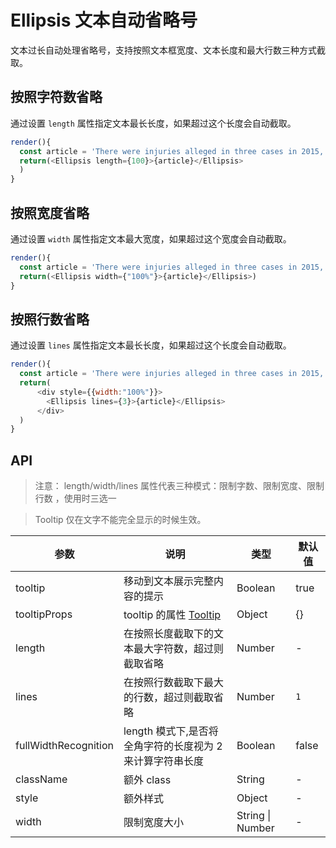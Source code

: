# Ellipsis 文本自动省略号

文本过长自动处理省略号，支持按照文本框宽度、文本长度和最大行数三种方式截取。

## 按照字符数省略

通过设置 `length` 属性指定文本最长长度，如果超过这个长度会自动截取。

```js
render(){
  const article = 'There were injuries alleged in three cases in 2015, and a fourth incident in September, according to the safety recall report. After meeting with US regulators in October, the firm decided to issue a voluntary recall.';
  return(<Ellipsis length={100}>{article}</Ellipsis>
  )
}
```

## 按照宽度省略

通过设置 `width` 属性指定文本最大宽度，如果超过这个宽度会自动截取。

```js
render(){
  const article = 'There were injuries alleged in three cases in 2015, and a fourth incident in September, according to the safety recall report. After meeting with US regulators in October, the firm decided to issue a voluntary recall.';
  return(<Ellipsis width={"100%"}>{article}</Ellipsis>)
}
```

## 按照行数省略

通过设置 `lines` 属性指定文本最长长度，如果超过这个长度会自动截取。

```js
render(){
  const article = 'There were injuries alleged in three cases in 2015, and a fourth incident in September, according to the safety recall report. After meeting with US regulators in October, the firm decided to issue a voluntary recall.There were injuries alleged in three cases in 2015, and a fourth incident in September, according to the safety recall report. After meeting with US regulators in October, the firm decided to issue a voluntary recall.';
  return(
      <div style={{width:"100%"}}>
        <Ellipsis lines={3}>{article}</Ellipsis>
      </div>
  )
}
```

## API

> 注意： length/width/lines 属性代表三种模式：限制字数、限制宽度、限制行数 ，使用时三选一

> Tooltip 仅在文字不能完全显示的时候生效。

| 参数                 | 说明                                                                                    | 类型             | 默认值 |
| -------------------- | --------------------------------------------------------------------------------------- | ---------------- | ------ |
| tooltip              | 移动到文本展示完整内容的提示                                                            | Boolean          | true   |
| tooltipProps         | tooltip 的属性 [Tooltip](https://nsfi.github.io/ppfish-components/#/components/tooltip) | Object           | {}     |
| length               | 在按照长度截取下的文本最大字符数，超过则截取省略                                        | Number           | -      |
| lines                | 在按照行数截取下最大的行数，超过则截取省略                                              | Number           | `1`    |
| fullWidthRecognition | length 模式下,是否将全角字符的长度视为 2 来计算字符串长度                               | Boolean          | false  |
| className            | 额外 class                                                                              | String           | -      |
| style                | 额外样式                                                                                | Object           | -      |
| width                | 限制宽度大小                                                                            | String \| Number | -      |
